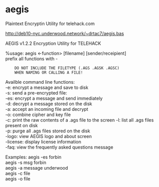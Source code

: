 # aegis
Plaintext Encryptin Utility for telehack.com

http://deb10-nyc.underwood.network/~drtac7/aegis.bas

AEGIS v1.2.2 Encryption Utility for TELEHACK                   
                                                               
%usage: aegis <-function> [filename] [sender/receipient]       
        prefix all functions with -                            
                                                               
        DO NOT INCLUDE THE FILETYPE (.AGS .AGSK .AGSC)         
        WHEN NAMING OR CALLING A FILE!                         
                                                               
Availble command line functions:                               
        -e: encrypt a message and save to disk                 
        -s: send a pre-encrypted file:                         
        -es: encrypt a message and send immediately            
        -d: decrypt a message stored on the disk               
        -a: accept an incoming file and decrypt                
        -o: combine cipher and key file                        
        -c: print the raw contents of a .ags file to the screen
        -l: list all .ags files present on disk                
        -p: purge all .ags files stored on the disk            
        -logo: view AEGIS logo and about screen                
        -license: display license information                  
        -faq: view the frequently asked questions message      
                                                               
Examples:  aegis -es forbin                                    
           aegis -s msg forbin                                 
           aegis -a message underwood                          
           aegis -c file                                       
           aegis -o file                                       
